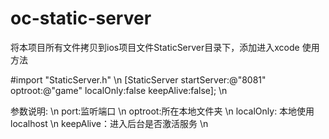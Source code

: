# oc-static-server


将本项目所有文件拷贝到ios项目文件StaticServer目录下，添加进入xcode
使用方法

#import "StaticServer.h" \n
[StaticServer startServer:@"8081" optroot:@"game" localOnly:false keepAlive:false]; \n

参数说明: \n
port:监听端口 \n
optroot:所在本地文件夹 \n
localOnly: 本地使用localhost \n
keepAlive：进入后台是否激活服务 \n
